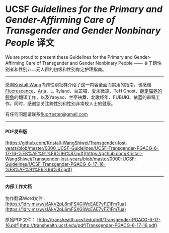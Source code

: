 # UCSF *Guidelines for the Primary and Gender-Affirming Care of Transgender and Gender Nonbinary People* 译文

We are proud to present these Guidelines for the Primary and Gender-Affirming Care of Transgender and Gender Nonbinary People 
—— 关于跨性别者和性别非二元人群的初级和性别肯定护理指南。

---

感谢[Kristall Wang](https://github.com/Kristall-WangShiwei)向跨性别社群介绍了这一内容全面而实用的指南，也感谢[Fluorescence](https://github.com/dy-octa)、[Aria](https://github.com/ariapuellamagica)、L. Ryland、兰芷喵、夏末微凉、TeH Ghost、[薛定猫养的鳄鱼](https://github.com/harry-gzcn)的翻译工作，以及Yaoyao、兰亭袂舞、北歌经年、FUBUKI、依蓝的审稿工作。同时，感谢您关注跨性别和性别非常规人士的健康。

有任何问题请联系[fluortester@gmail.com](mailto:fluortester@gmail.com)

---

#### PDF发布版

[https://github.com/Kristall-WangShiwei/Transgender-lost-years/blob/master/0000_UCSF-Guidelines/UCSF-Transgender-PGACG-6-17-16-%E8%AF%91%E6%96%87.pdf](https://github.com/Kristall-WangShiwei/Transgender-lost-years/blob/master/0000-UCSF-Guidelines/UCSF-Transgender-PGACG-6-17-16-%E8%AF%91%E6%96%87.pdf)

---

#### 内部工作文档

协作翻译Word文件：
[https://1drv.ms/w/s!AkV2pL6mFSXGiWcEAE7vFZ1FmTua](https://1drv.ms/w/s!AkV2pL6mFSXGiWcEAE7vFZ1FmTua)

原始PDF文件：
[http://transhealth.ucsf.edu/pdf/Transgender-PGACG-6-17-16.pdf](http://transhealth.ucsf.edu/pdf/Transgender-PGACG-6-17-16.pdf)
